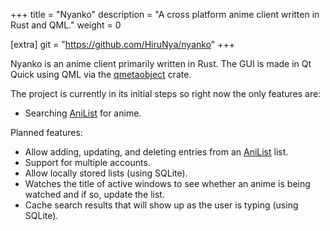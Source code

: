 +++
title = "Nyanko"
description = "A cross platform anime client written in Rust and QML."
weight = 0

[extra]
git = "https://github.com/HiruNya/nyanko"
+++

Nyanko is an anime client primarily written in Rust.
The GUI is made in Qt Quick using QML via the [qmetaobject](https://github.com/woboq/qmetaobject-rs) crate.

The project is currently in its initial steps so right now the only features are:
- Searching [AniList] for anime.

Planned features:
- Allow adding, updating, and deleting entries from an [AniList] list.
- Support for multiple accounts.
- Allow locally stored lists (using SQLite).
- Watches the title of active windows to see whether an anime is being watched and if so, update the list.
- Cache search results that will show up as the user is typing (using SQLite).

[AniList]: https://anilist.co

